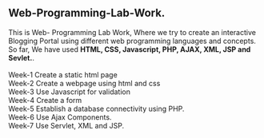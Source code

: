 <h2>Web-Programming-Lab-Work.</h2>

This is Web- Programming Lab Work, Where we try to create an interactive Blogging Portal using different web programming languages and concepts.<br>
So far, We have used <b>HTML, CSS, Javascript, PHP, AJAX, XML, JSP and Sevlet.</b>.
<br><br>
Week-1  Create a static html page<br>
Week-2 Create a webpage using html and css<br>
Week-3 Use Javascript for validation <br>
Week-4 Create a form <br>
Week-5 Establish a database connectivity using PHP.<br>
Week-6 Use Ajax Components.<br>
Week-7 Use Servlet, XML and JSP.<br>
